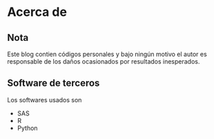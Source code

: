 # Acerca de

## Nota

Este blog contien códigos personales y bajo ningún motivo el autor es responsable de los daños ocasionados por resultados inesperados.

## Software de terceros

Los softwares usados son

- SAS
- R
- Python